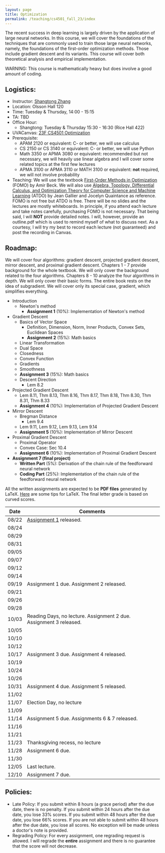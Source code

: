 ```yaml
---
layout: page
title: Optimization 
permalink: /teaching/cs4501_fall_23/index
---
```


The recent success in deep learning is largely driven by the application of large neural networks.
In this course,
we will cover the foundations of the techniques that are commonly used to train those large neural networks,
namely,
the foundations of the first-order optimization methods.
Those include gradient descent and its variants.
This course will cover both theoretical analysis and empirical implementation.

WARNING: This course is mathematically heavy but does involve a good amount of coding.

## Logistics:

- Instructor: [Shangtong Zhang](/)
- Location: Olsson Hall 120   
- Time: Tuesday & Thursday, 14:00 - 15:15  
- TA: TBD 
- Office Hour: 
  - Shangtong: Tuesday & Thursday 15:30 - 16:30 (Rice Hall 422)
- UVACanvas: [23F CS4501 Optimization](https://canvas.its.virginia.edu/courses/79226)
- Prerequisite:
  - APAM 2120 or equivalent: C- or better, we will use calculus
  - CS 2150 or CS 3140 or equivalent: C- or better, we will use Python
  - Math 3350 or APMA 3080 or equivalent: recommended but not necessary, we will heavily use linear algebra and I will cover some related topics at the first few lectures
  - APMA 3100 or APMA 3110 or MATH 3100 or equivalent: **not** required, we will not involve probability
- Teaching: We will use the textbook [First-Order Methods in Optimization](https://epubs.siam.org/doi/10.1137/1.9781611974997) (FOMO) by Amir Beck.
We will also use [Algebra, Topology, Differential Calculus, and  Optimization Theory for Computer Science and Machine Learning](https://www.cis.upenn.edu/~jean/gbooks/geomath.html) (ATDO) by Jean Gallier and Jocelyn Quaintance as reference.
FOMO is not free but ATDO is free.
There will be no slides and the lectures are mostly whiteboards.
In principle, if you attend each lecture and take notes carefully, purchasing FOMO is not necessary.
That being said,
I will **NOT** provide detailed notes.
I will, however, provide an outline.pdf which is used to remind myself of what to discuss next.
As a courtesy,
I will try my best to record each lecture (not guaranteed) and post the recording in Canvas.

## Roadmap:
We will cover four algorithms: gradient descent, projected gradient descent, mirror descent, and proximal gradient descent.
Chapters 1 - 7 provide background for the whole textbook.
We will only cover the background related to the four algorithms.
Chapters 8 - 10 analyze the four algorithms in depth.
We will only cover their basic forms.
The entire book rests on the idea of subgradient.
We will cover only its special case, gradient,
which simplifies everything.

- Introduction
  - Newton's method
    - **Assignment 1** (10%): Implementation of Newton's method
- Gradient Descent
  - Basics of Vector Space  
    - Definition, Dimension, Norm, Inner Products, Convex Sets, Euclidean Spaces
    - **Assignment 2** (15%): Math basics
  - Linear Transformation
  - Dual Space
  - Closedness
  - Convex Function
  - Gradients
  - Smoothness
  - **Assignment 3** (15%): Math basics
  - Descent Direction  
    - Lem 8.2
- Projected Gradient Descent  
  - Lem 8.11, Thm 8.13, Thm 8.16, Thm 8.17, Thm 8.18, Thm 8.30, Thm 8.31, Thm 8.33
  - **Assignment 4** (10%): Implementation of Projected Gradient Descent
- Mirror Descent
  - Bregman Distance
    - Lem 9.4
  - Lem 9.11, Lem 9.12, Lem 9.13, Lem 9.14
  - **Assignment 5** (10%): Implementation of Mirror Descent 
- Proximal Gradient Descent
  - Proximal Operator
  - Convex Case: Sec 10.4
  - **Assignment 6** (10%): Implementation of Proximal Gradient Descent 
- **Assignment 7 (final project)** 
  - **Written Part** (5%): Derivation of the chain rule of the feedforward neural network 
  - **Coding Part** (25%): Implementation of the chain rule of the feedforward neural network

All the written assignments are expected to be **PDF files** generated by LaTeX. 
[Here](/blog/latex) are some tips for LaTeX.
The final letter grade is based on curved scores.

<!-- ## Key Dates:
Oct 3: Reading days, no lecture  
Nov 7: Election day, no lecture  
Nov 23: Thanksgiving recess, no lecture -->

| Date  |  Comments |
|-------| ----------|
| 08/22 |  [Assignment 1](https://github.com/ShangtongZhang/ShangtongZhang.github.io/tree/master/assets/pdf/cs_4501_fall_23) released. |
| 08/24 |  | 
| 08/29 |  |
| 08/31 |  | 
| 09/05 |  | 
| 09/07 | |
| 09/12 |  |        
| 09/14 |            |
| 09/19 |  Assignment 1 due. Assignment 2 released.|          
| 09/21 |            |
| 09/26 | |
| 09/28 |                   |
| 10/03 |  Reading Days, no lecture. Assignment 2 due. Assignment 3 released. |
| 10/05 | |
| 10/10 |   |
| 10/12 |  |
| 10/17 |  Assignment 3 due. Assignment 4 released.                 |
| 10/19 |   |
| 10/24 | |
| 10/26 |  |
| 10/31 |  Assignment 4 due. Assignment 5 released.                 |
| 11/02 |                   |
| 11/07 | Election Day, no lecture  |
| 11/09 |  |
| 11/14 | Assignment 5 due. Assignments 6 & 7 released. |
| 11/16 |  |
| 11/21 |  |
| 11/23 | Thanksgiving recess, no lecture  |
| 11/28 | Assignment 6 due. |
| 11/30 | |
| 12/05 | Last lecture. |
| 12/10 | Assignment 7 due.|

## Policies:

- Late Policy:
If you submit within 8 hours (a grace period) after the due date,
there is no penalty.
If you submit within 24 hours after the due date, you lose 33% scores.
If you submit within 48 hours after the due date, you lose 66% scores.
If you are not able to submit within 48 hours after the due date, 
you lose all scores.
No exception will be made unless a doctor's note is provided.
- Regrading Policy: For every assignment, one regrading request is allowed. I will regrade the **entire** assignment and there is no guarantee that the score will not decrease.